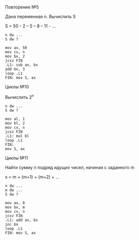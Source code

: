 Повторение №5

Дана переменная n. Вычислить S

S = 50 - 2 – 5 – 8 – 11 - …

```x86asm
n dw ...
S dw ?

mov ax, 50
mov cx, n
mov bx, 2
jcxz FIN
.L1: sub ax, bx
add bx, 3
loop .L1
FIN: mov S, ax
```

Циклы №10

Вычислить $2^n$

```x86asm
n dw ...
S dw ?

mov al, 1
mov bl, 2
mov cx, n
jcxz FIN
.L1: mul bl
loop .L1
FIN:
mov S, ax
```

Циклы №11

Найти сумму n подряд идущих чисел, начиная с заданного m

s = m + (m+1) + (m+2) + …

```x86asm
n dw ...
m dw ...
S dw ?

mov ax, 0
mov bx, m
mov cx, n
jcxz FIN
.L1: add ax, bx
inc bx
loop .L1
FIN: mov S, ax
```
